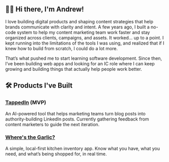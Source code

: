 ## 👋🏾 Hi there, I'm Andrew!

I love building digital products and shaping content strategies that help brands communicate with clarity and intent. A few years ago, I built a no-code system to help my content marketing team work faster and stay organized across clients, campaigns, and assets. It worked... up to a point. I kept running into the limitations of the tools I was using, and realized that if I knew how to build from scratch, I could do a lot more. 

That’s what pushed me to start learning software development. Since then, I’ve been building web apps and looking for an IC role where I can keep growing and building things that actually help people work better.

## 🛠️ Products I've Built

### [TappedIn](https://tappedin-two.vercel.app) (MVP)
An AI-powered tool that helps marketing teams turn blog posts into authority-building LinkedIn posts. Currently gathering feedback from content marketers to guide the next iteration.

### [Where's the Garlic?](https://www.wheresthegarlic.com)
A simple, local-first kitchen inventory app. Know what you have, what you need, and what’s being shopped for, in real time.

<!---
internetdrew/internetdrew is a ✨ special ✨ repository because its `README.md` (this file) appears on your GitHub profile.
You can click the Preview link to take a look at your changes.
--->
